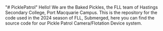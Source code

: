 "# PicklePatrol" 
Hello!
We are the Baked Pickles, the FLL team of Hastings Secondary College, Port Macquarie Campus.
This is the repository for the code used in the 2024 season of FLL, Submerged, here you can find the source code for our Pickle Patrol Camera/Flotation Device system.
